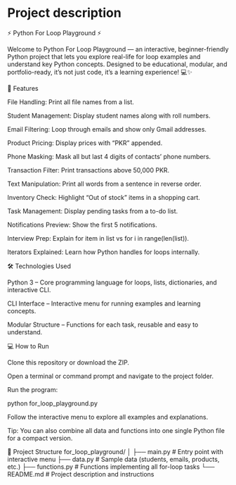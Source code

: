 # Project description

⚡ Python For Loop Playground ⚡

Welcome to Python For Loop Playground — an interactive, beginner-friendly Python project that lets you explore real-life for loop examples and understand key Python concepts. Designed to be educational, modular, and portfolio-ready, it’s not just code, it’s a learning experience! 💻✨

🌟 Features

File Handling: Print all file names from a list.

Student Management: Display student names along with roll numbers.

Email Filtering: Loop through emails and show only Gmail addresses.

Product Pricing: Display prices with “PKR” appended.

Phone Masking: Mask all but last 4 digits of contacts’ phone numbers.

Transaction Filter: Print transactions above 50,000 PKR.

Text Manipulation: Print all words from a sentence in reverse order.

Inventory Check: Highlight “Out of stock” items in a shopping cart.

Task Management: Display pending tasks from a to-do list.

Notifications Preview: Show the first 5 notifications.

Interview Prep: Explain for item in list vs for i in range(len(list)).

Iterators Explained: Learn how Python handles for loops internally.

🛠️ Technologies Used

Python 3 – Core programming language for loops, lists, dictionaries, and interactive CLI.

CLI Interface – Interactive menu for running examples and learning concepts.

Modular Structure – Functions for each task, reusable and easy to understand.

💻 How to Run

Clone this repository or download the ZIP.

Open a terminal or command prompt and navigate to the project folder.

Run the program:

python for_loop_playground.py


Follow the interactive menu to explore all examples and explanations.

Tip: You can also combine all data and functions into one single Python file for a compact version.

📁 Project Structure
for_loop_playground/
│
├── main.py         # Entry point with interactive menu
├── data.py         # Sample data (students, emails, products, etc.)
├── functions.py    # Functions implementing all for-loop tasks
└── README.md       # Project description and instructions